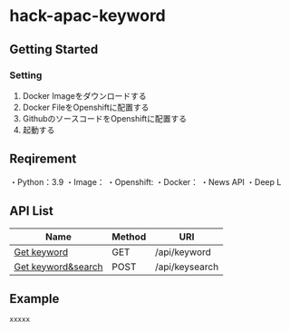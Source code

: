 # hack-apac-keyword

## Getting Started

### Setting
1. Docker Imageをダウンロードする
2. Docker FileをOpenshiftに配置する
3. GithubのソースコードをOpenshiftに配置する
4. 起動する

## Reqirement
・Python：3.9
・Image：
・Openshift:
・Docker：
・News API
・Deep L

## API List

| Name                                    | Method          | URI            |
| ----------------------------------------| --------------- | -------------- |
| [Get keyword](keyword.md)               | GET             | /api/keyword   |
| [Get keyword&search](keyword&search.md) | POST            | /api/keysearch |


## Example
`xxxxx` 
